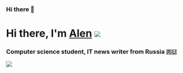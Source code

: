 ### Hi there 👋
# Hi there, I'm [Alen]() ![](https://github.com/blackcater/blackcater/raw/main/images/Hi.gif) 
### Computer science student, IT news writer from Russia 🇷🇺

![](https://komarev.com/ghpvc/?username=Alen767)
<!--
**Alen767/Alen767** is a ✨ _special_ ✨ repository because its `README.md` (this file) appears on your GitHub profile.

Here are some ideas to get you started:

- 🔭 I’m currently working on ...
- 🌱 I’m currently learning ...
- 👯 I’m looking to collaborate on ...
- 🤔 I’m looking for help with ...
- 💬 Ask me about ...
- 📫 How to reach me: ...
- 😄 Pronouns: ...
- ⚡ Fun fact: ...
-->
